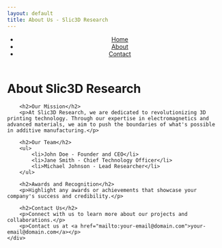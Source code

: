 ```yaml
---
layout: default
title: About Us - Slic3D Research
---
```


<link rel="stylesheet" href="/css/styles.css">


<header>
    <nav>
        <ul>
            <li><a href="/">Home</a></li>
            <li><a href="/about">About</a></li>
            <li><a href="/contact">Contact</a></li>
        </ul>
    </nav>
</header>

<main>
    <div class="container">
        <h1>About Slic3D Research</h1>

        <h2>Our Mission</h2>
        <p>At Slic3D Research, we are dedicated to revolutionizing 3D printing technology. Through our expertise in electromagnetics and advanced materials, we aim to push the boundaries of what's possible in additive manufacturing.</p>

        <h2>Our Team</h2>
        <ul>
            <li>John Doe - Founder and CEO</li>
            <li>Jane Smith - Chief Technology Officer</li>
            <li>Michael Johnson - Lead Researcher</li>
        </ul>

        <h2>Awards and Recognition</h2>
        <p>Highlight any awards or achievements that showcase your company's success and credibility.</p>

        <h2>Contact Us</h2>
        <p>Connect with us to learn more about our projects and collaborations.</p>
        <p>Contact us at <a href="mailto:your-email@domain.com">your-email@domain.com</a></p>
    </div>
</main>